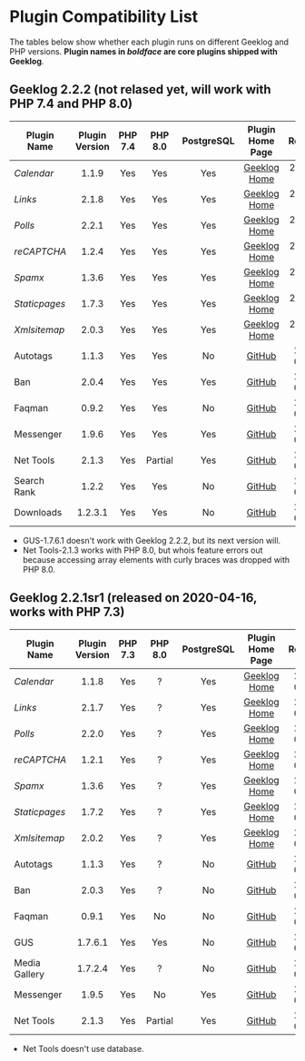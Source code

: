 # Plugin Compatibility List
The tables below show whether each plugin runs on different Geeklog and PHP versions.  **Plugin names in *boldface* are core plugins shipped with Geeklog**.


## Geeklog 2.2.2 (not relased yet, will work with PHP 7.4 and PHP 8.0) ##
|      Plugin Name|Plugin Version|PHP 7.4|PHP 8.0|PostgreSQL|                                         Plugin Home Page|  Released|
|             ----|         :---:|  :---:|  :---:|     :---:|                                                    :---:|     :---:|
|       *Calendar*|         1.1.9|    Yes|    Yes|       Yes|                  [Geeklog Home](https://www.geeklog.net)|2022-??-??|
|          *Links*|         2.1.8|    Yes|    Yes|       Yes|                  [Geeklog Home](https://www.geeklog.net)|2022-??-??|
|          *Polls*|         2.2.1|    Yes|    Yes|       Yes|                  [Geeklog Home](https://www.geeklog.net)|2022-??-??|
|      *reCAPTCHA*|         1.2.4|    Yes|    Yes|       Yes|                  [Geeklog Home](https://www.geeklog.net)|2022-??-??|
|          *Spamx*|         1.3.6|    Yes|    Yes|       Yes|                  [Geeklog Home](https://www.geeklog.net)|2022-??-??|
|    *Staticpages*|         1.7.3|    Yes|    Yes|       Yes|                  [Geeklog Home](https://www.geeklog.net)|2022-??-??|
|     *Xmlsitemap*|         2.0.3|    Yes|    Yes|       Yes|                  [Geeklog Home](https://www.geeklog.net)|2022-??-??|
|         Autotags|         1.1.3|    Yes|    Yes|        No|    [GitHub](https://github.com/Geeklog-Plugins/autotags)|2020-04-18|
|              Ban|         2.0.4|    Yes|    Yes|       Yes|         [GitHub](https://github.com/Geeklog-Plugins/ban)|2022-01-20|
|           Faqman|         0.9.2|    Yes|    Yes|        No|      [GitHub](https://github.com/Geeklog-Plugins/faqman)|2022-01-18|
|        Messenger|         1.9.6|    Yes|    Yes|       Yes|   [GitHub](https://github.com/Geeklog-Plugins/messenger)|2022-01-18|
|        Net Tools|         2.1.3|    Yes|Partial|       Yes|    [GitHub](https://github.com/Geeklog-Plugins/nettools)|2020-04-20|
|      Search Rank|         1.2.2|    Yes|    Yes|        No|  [GitHub](https://github.com/Geeklog-Plugins/searchrank)|2022-03-08|
|        Downloads|       1.2.3.1|    Yes|    Yes|        No|   [GitHub](https://github.com/Geeklog-Plugins/downloads)|2022-03-08|

* GUS-1.7.6.1 doesn't work with Geeklog 2.2.2, but its next version will.
* Net Tools-2.1.3 works with PHP 8.0, but whois feature errors out because accessing array elements with curly braces was dropped with PHP 8.0.

## Geeklog 2.2.1sr1 (released on 2020-04-16, works with PHP 7.3) ##
|      Plugin Name|Plugin Version|PHP 7.3|PHP 8.0|PostgreSQL|                                         Plugin Home Page|  Released|
|             ----|         :---:|  :---:|  :---:|     :---:|                                                    :---:|     :---:|
|       *Calendar*|         1.1.8|    Yes|      ?|       Yes|                  [Geeklog Home](https://www.geeklog.net)|2020-04-16|
|          *Links*|         2.1.7|    Yes|      ?|       Yes|                  [Geeklog Home](https://www.geeklog.net)|2020-04-16|
|          *Polls*|         2.2.0|    Yes|      ?|       Yes|                  [Geeklog Home](https://www.geeklog.net)|2020-04-16|
|      *reCAPTCHA*|         1.2.1|    Yes|      ?|       Yes|                  [Geeklog Home](https://www.geeklog.net)|2020-04-16|
|          *Spamx*|         1.3.6|    Yes|      ?|       Yes|                  [Geeklog Home](https://www.geeklog.net)|2020-04-16|
|    *Staticpages*|         1.7.2|    Yes|      ?|       Yes|                  [Geeklog Home](https://www.geeklog.net)|2020-04-16|
|     *Xmlsitemap*|         2.0.2|    Yes|      ?|       Yes|                  [Geeklog Home](https://www.geeklog.net)|2020-04-16|
|         Autotags|         1.1.3|    Yes|      ?|        No|    [GitHub](https://github.com/Geeklog-Plugins/autotags)|2020-04-18|
|              Ban|         2.0.3|    Yes|      ?|        No|         [GitHub](https://github.com/Geeklog-Plugins/ban)|2019-09-28|
|           Faqman|         0.9.1|    Yes|     No|        No|      [GitHub](https://github.com/Geeklog-Plugins/faqman)|2018-06-07|
|              GUS|       1.7.6.1|    Yes|    Yes|        No|         [GitHub](https://github.com/Geeklog-Plugins/gus)|2020-04-28|
|    Media Gallery|       1.7.2.4|    Yes|      ?|        No|[GitHub](https://github.com/Geeklog-Plugins/mediagallery)|2020-06-09|
|        Messenger|         1.9.5|    Yes|     No|       Yes|   [GitHub](https://github.com/Geeklog-Plugins/messenger)|2020-06-09|
|        Net Tools|         2.1.3|    Yes|Partial|       Yes|    [GitHub](https://github.com/Geeklog-Plugins/nettools)|2020-04-20|

* Net Tools doesn't use database.

